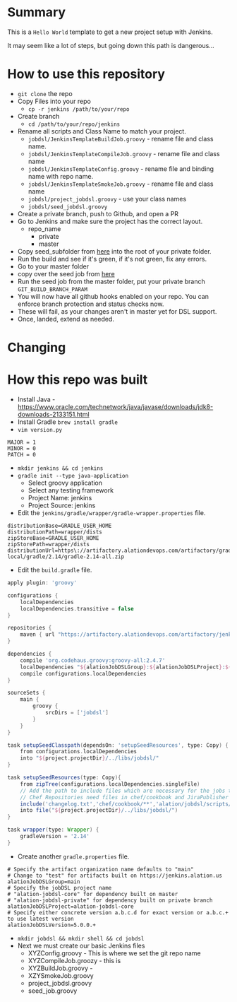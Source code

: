 # Summary
This is a `Hello World` template to get a new project setup with Jenkins.

It may seem like a lot of steps, but going down this path is dangerous...

# How to use this repository
* `git clone` the repo
* Copy Files into your repo
  * `cp -r jenkins /path/to/your/repo`
* Create branch
  * `cd /path/to/your/repo/jenkins`
* Rename all scripts and Class Name to match your project.
  * `jobdsl/JenkinsTemplateBuildJob.groovy` - rename file and class name.
  * `jobdsl/JenkinsTemplateCompileJob.groovy` - rename file and class name
  * `jobdsl/JenkinsTemplateConfig.groovy` - rename file and binding name with repo name.
  * `jobdsl/JenkinsTemplateSmokeJob.groovy` - rename file and class name
  * `jobdsl/project_jobdsl.groovy` - use your class names
  * `jobdsl/seed_jobdsl.groovy`
* Create a private branch, push to Github, and open a PR
* Go to Jenkins and make sure the project has the correct layout.
  * repo_name
      * private
      * master
* Copy seed_subfolder from [here](https://jenkins.alationdata.com/view/All/job/alation_jenkins_template/job/private/job/seed_subfolder/) into the root of your private folder.
* Run the build and see if it's green, if it's not green, fix any errors.
* Go to your master folder
* copy over the seed job from [here](https://jenkins.alationdata.com/view/All/job/alation_jenkins_template/job/master/job/seed/)
* Run the seed job from the master folder, put your private branch `GIT_BUILD_BRANCH_PARAM`
* You will now have all github hooks enabled on your repo. You can enforce branch protection and status checks now.
* These will fail, as your changes aren't in master yet for DSL support.
* Once, landed, extend as needed.

# Changing


# How this repo was built
* Install Java - https://www.oracle.com/technetwork/java/javase/downloads/jdk8-downloads-2133151.html
* Install Gradle `brew install gradle`
* `vim version.py`

```
MAJOR = 1
MINOR = 0
PATCH = 0
```

* `mkdir jenkins && cd jenkins`
* `gradle init --type java-application`
  * Select groovy application
  * Select any testing framework
  * Project Name: jenkins
  * Project Source: jenkins
* Edit the `jenkins/gradle/wrapper/gradle-wrapper.properties` file.

```
distributionBase=GRADLE_USER_HOME
distributionPath=wrapper/dists
zipStoreBase=GRADLE_USER_HOME
zipStorePath=wrapper/dists
distributionUrl=https\://artifactory.alationdevops.com/artifactory/gradle-local/gradle/2.14/gradle-2.14-all.zip
```

* Edit the `build.gradle` file.

```groovy
apply plugin: 'groovy'

configurations {
    localDependencies
    localDependencies.transitive = false
}

repositories {
    maven { url "https://artifactory.alationdevops.com/artifactory/jenkins-core" }
}

dependencies {
    compile 'org.codehaus.groovy:groovy-all:2.4.7'
    localDependencies "${alationJobDSLGroup}:${alationJobDSLProject}:${alationJobDSLVersion}"
    compile configurations.localDependencies
}

sourceSets {
    main {
        groovy {
            srcDirs = ['jobdsl']
        }
    }
}

task setupSeedClasspath(dependsOn: 'setupSeedResources', type: Copy) {
    from configurations.localDependencies
    into "${project.projectDir}/../libs/jobdsl/"
}

task setupSeedResources(type: Copy){
    from zipTree(configurations.localDependencies.singleFile)
    // Add the path to include files which are necessary for the jobs that will be seeded
    // Chef Repositories need files in chef/cookbook and JiraPublisher job needs changelog.txt
    include('changelog.txt','chef/cookbook/**','alation/jobdsl/scripts/\*\*')
    into file("${project.projectDir}/../libs/jobdsl/")
}

task wrapper(type: Wrapper) {
    gradleVersion = '2.14'
}
```

* Create another `gradle.properties` file.

```
# Specify the artifact organization name defaults to "main"
# Change to "test" for artifacts built on https://jenkins.alation.us
alationJobDSLGroup=main
# Specify the jobDSL project name
# "alation-jobdsl-core" for dependency built on master
# "alation-jobdsl-private" for dependency built on private branch
alationJobDSLProject=alation-jobdsl-core
# Specify either concrete version a.b.c.d for exact version or a.b.c.+ to use latest version
alationJobDSLVersion=5.0.0.+
```

* `mkdir jobdsl && mkdir shell && cd jobdsl`
* Next we must create our basic Jenkins files
  * XYZConfig.groovy - This is where we set the git repo name
  * XYZCompileJob.groozy - this is
  * XYZBuildJob.groovy -
  * XZYSmokeJob.groovy
  * project_jobdsl.groovy
  * seed_job.groovy
